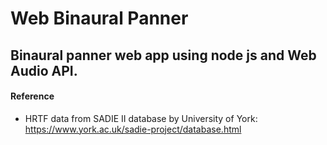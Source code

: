 # Web Binaural Panner
Binaural panner web app using node js and Web Audio API.
---



#### Reference
- HRTF data from SADIE II database by University of York: https://www.york.ac.uk/sadie-project/database.html